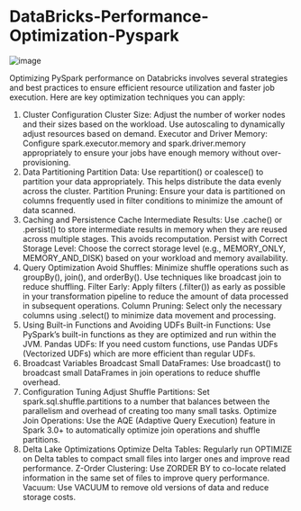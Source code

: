 # DataBricks-Performance-Optimization-Pyspark
![image](https://github.com/rganesh203/DataBricks-Performance-Optimization-Pyspark/assets/68594076/ccc77e16-0a5c-4974-8948-c23474752c5b)


Optimizing PySpark performance on Databricks involves several strategies and best practices to ensure efficient resource utilization and faster job execution. Here are key optimization techniques you can apply:

1. Cluster Configuration
  Cluster Size: Adjust the number of worker nodes and their sizes based on the workload. Use autoscaling to dynamically adjust resources based on demand.
  Executor and Driver Memory: Configure spark.executor.memory and spark.driver.memory appropriately to ensure your jobs have enough memory without over-provisioning.
2. Data Partitioning
Partition Data: Use repartition() or coalesce() to partition your data appropriately. This helps distribute the data evenly across the cluster.
Partition Pruning: Ensure your data is partitioned on columns frequently used in filter conditions to minimize the amount of data scanned.
3. Caching and Persistence
Cache Intermediate Results: Use .cache() or .persist() to store intermediate results in memory when they are reused across multiple stages. This avoids recomputation.
Persist with Correct Storage Level: Choose the correct storage level (e.g., MEMORY_ONLY, MEMORY_AND_DISK) based on your workload and memory availability.
4. Query Optimization
Avoid Shuffles: Minimize shuffle operations such as groupBy(), join(), and orderBy(). Use techniques like broadcast join to reduce shuffling.
Filter Early: Apply filters (.filter()) as early as possible in your transformation pipeline to reduce the amount of data processed in subsequent operations.
Column Pruning: Select only the necessary columns using .select() to minimize data movement and processing.
5. Using Built-in Functions and Avoiding UDFs
Built-in Functions: Use PySpark’s built-in functions as they are optimized and run within the JVM.
Pandas UDFs: If you need custom functions, use Pandas UDFs (Vectorized UDFs) which are more efficient than regular UDFs.
6. Broadcast Variables
Broadcast Small DataFrames: Use broadcast() to broadcast small DataFrames in join operations to reduce shuffle overhead.
7. Configuration Tuning
Adjust Shuffle Partitions: Set spark.sql.shuffle.partitions to a number that balances between the parallelism and overhead of creating too many small tasks.
Optimize Join Operations: Use the AQE (Adaptive Query Execution) feature in Spark 3.0+ to automatically optimize join operations and shuffle partitions.
8. Delta Lake Optimizations
Optimize Delta Tables: Regularly run OPTIMIZE on Delta tables to compact small files into larger ones and improve read performance.
Z-Order Clustering: Use ZORDER BY to co-locate related information in the same set of files to improve query performance.
Vacuum: Use VACUUM to remove old versions of data and reduce storage costs.
